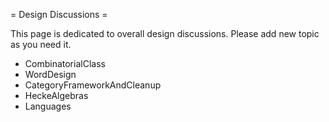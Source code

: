 = Design Discussions =

This page is dedicated to overall design discussions. Please add new topic as you need it.

  * CombinatorialClass
  * WordDesign
  * CategoryFrameworkAndCleanup  
  * HeckeAlgebras
  * Languages
